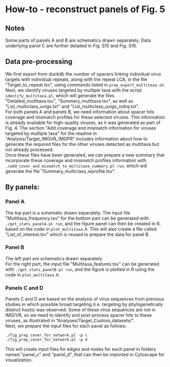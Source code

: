 # How-to - reconstruct panels of Fig. 5
## Notes
Some parts of panels A and B are schematics drawn separately. Data underlying panel C are further detailed in Fig. S15 and Fig. S16.
## Data pre-processing
We first export from duckdb the number of spacers linking individual virus targets with individual repeats, along with the repeat LCA, in the file "Target_to_repeat.tsv", using commands listed in `prep_export_multitaxa.sh`. Next, we identify viruses targeted by multiple taxa with the script `identify_multitaxa.pl`, which will generate the files "Detailed_multitaxa.tsv", "Summary_multitaxa.tsv", as well as "List_multiclass_uvigs.txt" and "List_multiclass_uvigs_nohq.txt".  
For both panels A and panels B, we need information about spacer hits coverage and mismatch profiles for these selected viruses. This information is already available for high-quality viruses, as it was generated as part of Fig. 4. The section "Add coverage and mismatch information for viruses targeted by multiple taxa" for the readme in "Analysis/Target_IMGVR_IMGPR" includes information about how to generate the required files for the other viruses detected as multitaxa but not already processed.  
Once these files have been generated, we can prepare a new summary that incorporate these coverage and mismatch profiles information with `./add_cover_and_mismatch_to_multitaxa_summary.pl run`, which will generate the file "Summary_multiclass_wprofile.tsv".
## By panels:
### Panel A
The top part is a schematic drawn separately. 
The input file "Multitaxa_frequency.tsv" for the bottom part can be generated with `./get_stats_panelA.pl run`, and the figure panel can then be created in R, based on the code in `plot_multitaxa.R`. This will also create a file called "List_of_interest.tsv" which is reused to prepare the data for panel B.  
### Panel B
The left part are schematics drawn separately.  
For the right part, the input file "Multitaxa_features.tsv" can be generated with `./get_stats_panelB.pl run`, and the figure is plotted in R using the code in `plot_multitaxa.R`.  
### Panels C and D
Panels C and D are based on the analysis of virus sequences from previous studies in which possible broad targeting (i.e. targeting by phylogenetically distinct hosts) was observed. Some of these virus sequences are not in IMG/VR, so we need to identify and post-process spacer hits to these viruses, as illustrated in "Analyses/Target_Custom_datasets/".  
Next, we prepare the input files for each panel as follows:
```
./fig_prep_cover_for_network.pl -p c
./fig_prep_cover_for_network.pl -p d
```
This will create input files for edges and nodes for each panel in folders named "panel_c" and "panel_d", that can then be imported in Cytoscape for visualization. 

